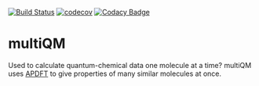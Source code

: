 [![Build Status](https://travis-ci.org/ferchault/multiQM.svg?branch=master)](https://travis-ci.org/ferchault/multiQM)
[![codecov](https://codecov.io/gh/ferchault/multiQM/branch/master/graph/badge.svg)](https://codecov.io/gh/ferchault/multiQM)
[![Codacy Badge](https://api.codacy.com/project/badge/Grade/57b84a09cefa4a7a93a615a4dc0822ed)](https://www.codacy.com/app/ferchault/multiQM?utm_source=github.com&amp;utm_medium=referral&amp;utm_content=ferchault/multiQM&amp;utm_campaign=Badge_Grade)

# multiQM

Used to calculate quantum-chemical data one molecule at a time? multiQM uses [APDFT](https://arxiv.org/abs/1809.01647) to give properties of many similar molecules at once.

